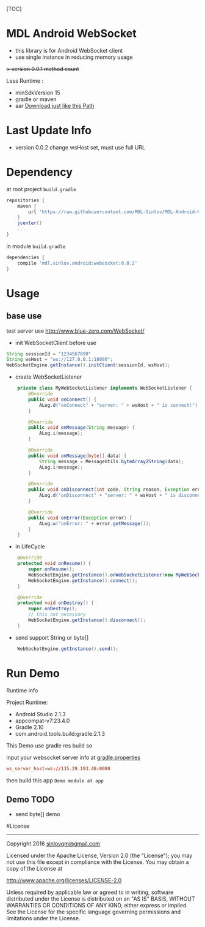 [TOC]

# MDL Android WebSocket

- this library is for Android WebSocket client
- use single instance in reducing memory usage

~~> version 0.0.1 method count~~

Less Runtime :
- minSdkVersion 15
- gradle or maven
- aar [Download just like this Path](https://github.com/MDL-Sinlov/MDL-Android-Repo/raw/master/mvn-repo/mdl/sinlov/android/websocket/0.0.1/websocket-0.0.1.aar)


# Last Update Info

- version 0.0.2
    change wsHost set, must use full URL

# Dependency

at root project `build.gradle`

```gradle
repositories {
    maven {
        url 'https://raw.githubusercontent.com/MDL-Sinlov/MDL-Android-Repo/master/mvn-repo/'
    }
    jcenter()
    ...
}
```

in module `build.gradle`

```gradle
dependencies {
    compile 'mdl.sinlov.android:websocket:0.0.2'
}
```

# Usage

## base use

test server use http://www.blue-zero.com/WebSocket/

- init WebSocketClient before use

```java
String sessionId = "1234567890"
String wsHost = "ws://127.0.0.1:18080";
WebSocketEngine.getInstance().initClient(sessionId, wsHost);
```

- create WebSocketListener

```java
    private class MyWebSocketListener implements WebSocketListener {
        @Override
        public void onConnect() {
            ALog.d("onConnect" + "server: " + wsHost + " is connect!");
        }

        @Override
        public void onMessage(String message) {
            ALog.i(message);
        }

        @Override
        public void onMessage(byte[] data) {
            String message = MessageUtils.byteArray2String(data);
            ALog.i(message);
        }

        @Override
        public void onDisconnect(int code, String reason, Exception error) {
            ALog.d("onDisconnect" + "server: " + wsHost + " is disconnect!");
        }

        @Override
        public void onError(Exception error) {
            ALog.w("onError: " + error.getMessage());
        }
    }
```

- in LifeCycle

```java
    @Override
    protected void onResume() {
        super.onResume();
        WebSocketEngine.getInstance().onWebSocketListener(new MyWebSocketListener());
        WebSocketEngine.getInstance().connect();
    }

    @Override
    protected void onDestroy() {
        super.onDestroy();
        // this not necessary
        WebSocketEngine.getInstance().disconnect();
    }

```

- send support String or byte[]

```java
    WebSocketEngine.getInstance().send();
```


# Run Demo

Runtime info


Project Runtime:
- Android Studio 2.1.3
- appcompat-v7:23.4.0
- Gradle 2.10
- com.android.tools.build:gradle:2.1.3

This Demo use gradle res build so

input your websocket server info at [gradle.properties](gradle.properties)

```conf
ws_server_host=ws://115.29.193.48:8088
```

then build this app `Demo module at app`

## Demo TODO

- send byte[] demo

#License

---

Copyright 2016 sinlovgm@gmail.com

Licensed under the Apache License, Version 2.0 (the "License");
you may not use this file except in compliance with the License.
You may obtain a copy of the License at

   http://www.apache.org/licenses/LICENSE-2.0

Unless required by applicable law or agreed to in writing, software
distributed under the License is distributed on an "AS IS" BASIS,
WITHOUT WARRANTIES OR CONDITIONS OF ANY KIND, either express or implied.
See the License for the specific language governing permissions and
limitations under the License.